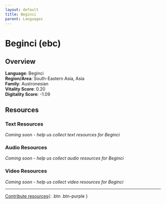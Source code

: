 ```yaml
---
layout: default
title: Beginci
parent: Languages
---
```


# Beginci (ebc)

## Overview

**Language**: Beginci  
**Region/Area**: South-Eastern Asia, Asia  
**Family**: Austronesian  
**Vitality Score**: 0.20  
**Digitality Score**: -1.09  

## Resources

### Text Resources
*Coming soon - help us collect text resources for Beginci*

### Audio Resources
*Coming soon - help us collect audio resources for Beginci*

### Video Resources
*Coming soon - help us collect video resources for Beginci*

---

[Contribute resources](https://fairtrain.github.io/){: .btn .btn-purple }
